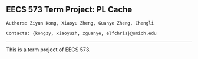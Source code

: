   EECS 573 Term Project: PL Cache
------

	Authors: Ziyun Kong, Xiaoyu Zheng, Guanye Zheng, Chengli

	Contacts: {kongzy, xiaoyuzh, zguanye, elfchris}@umich.edu

-----------------

This is a term project of EECS 573.

